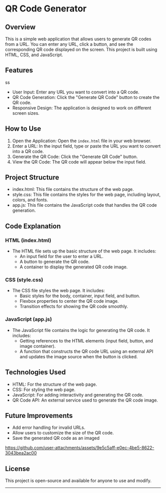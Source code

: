 # QR Code Generator

## Overview

This is a simple web application that allows users to generate QR codes from a URL. You can enter any URL, click a button, and see the corresponding QR code displayed on the screen. This project is built using HTML, CSS, and JavaScript.

## Features

ss

- User Input: Enter any URL you want to convert into a QR code.
- QR Code Generation: Click the "Generate QR Code" button to create the QR code.
- Responsive Design: The application is designed to work on different screen sizes.

## How to Use

1.  Open the Application: Open the `index.html` file in your web browser.
2.  Enter a URL: In the input field, type or paste the URL you want to convert into a QR code.
3.  Generate the QR Code: Click the "Generate QR Code" button.
4.  View the QR Code: The QR code will appear below the input field.

## Project Structure

- index.html: This file contains the structure of the web page.
- style.css: This file contains the styles for the web page, including layout, colors, and fonts.
- app.js: This file contains the JavaScript code that handles the QR code generation.

## Code Explanation

### HTML (index.html)

- The HTML file sets up the basic structure of the web page. It includes:
  - An input field for the user to enter a URL.
  - A button to generate the QR code.
  - A container to display the generated QR code image.

### CSS (style.css)

- The CSS file styles the web page. It includes:
  - Basic styles for the body, container, input field, and button.
  - Flexbox properties to center the QR code image.
  - Transition effects for showing the QR code smoothly.

### JavaScript (app.js)

- The JavaScript file contains the logic for generating the QR code. It includes:
  - Getting references to the HTML elements (input field, button, and image container).
  - A function that constructs the QR code URL using an external API and updates the image source when the button is clicked.

## Technologies Used

- HTML: For the structure of the web page.
- CSS: For styling the web page.
- JavaScript: For adding interactivity and generating the QR code.
- QR Code API: An external service used to generate the QR code image.

## Future Improvements

- Add error handling for invalid URLs.
- Allow users to customize the size of the QR code.
- Save the generated QR code as an imaged

https://github.com/user-attachments/assets/9e5c5aff-e0ec-4be5-8622-3043bea2ac00




## License

This project is open-source and available for anyone to use and modify.

---
